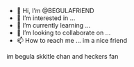 - 👋 Hi, I’m @BEGULAFRIEND
- 👀 I’m interested in ...
- 🌱 I’m currently learning ...
- 💞️ I’m looking to collaborate on ...
- 📫 How to reach me ...
im a nice friend
<!---
BEGULAFRIEND/BEGULAFRIEND is a ✨ special ✨ repository because its `README.md` (this file) appears on your GitHub profile.
You can click the Preview link to take a look at your changes.
--->
im begula skkitle chan and heckers fan
